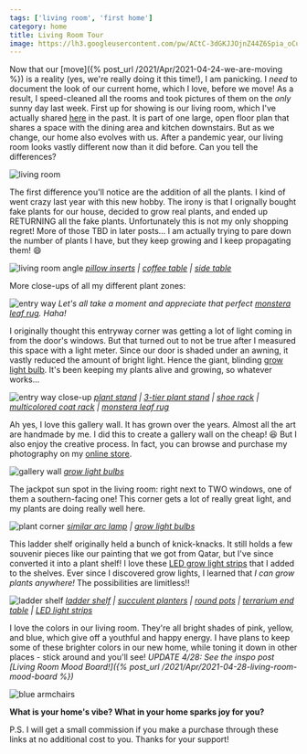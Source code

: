 ```yaml
---
tags: ['living room', 'first home']
category: home
title: Living Room Tour
image: https://lh3.googleusercontent.com/pw/ACtC-3dGKJJOjnZ44Z6Spia_oCuZBYFO9nhMvzD7hc0oR8f55jeeAlSntcjQw8SHTZXhIjxpdeIvHOftbNZwHq2sp4JFv_4kZhpVQ-iXIjppUvIK5xJx7uCBXRJcZ700u10-opHbCJjKUTwWhVyFclA2A0qMlQ=w1000-h667-no?authuser=0
---
```


Now that our [move]({% post_url /2021/Apr/2021-04-24-we-are-moving %}) is a reality (yes, we're really doing it this time!), I am panicking. I *need* to document the look of our current home, which I love, before we move! As a result, I speed-cleaned all the rooms and took pictures of them on the *only* sunny day last week. First up for showing is our living room, which I've actually shared [here](https://fortheliangrun.com/our-happy-modern-living-room-tour-before-after/) in the past. It is part of one large, open floor plan that shares a space with the dining area and kitchen downstairs. But as we change, our home also evolves with us. After a pandemic year, our living room looks vastly different now than it did before. Can you tell the differences?

![living room](https://lh3.googleusercontent.com/pw/ACtC-3dGKJJOjnZ44Z6Spia_oCuZBYFO9nhMvzD7hc0oR8f55jeeAlSntcjQw8SHTZXhIjxpdeIvHOftbNZwHq2sp4JFv_4kZhpVQ-iXIjppUvIK5xJx7uCBXRJcZ700u10-opHbCJjKUTwWhVyFclA2A0qMlQ=w1000-h667-no?authuser=0)

The first difference you'll notice are the addition of all the plants. I kind of went crazy last year with this new hobby. The irony is that I orignally bought fake plants for our house, decided to grow real plants, and ended up RETURNING all the fake plants. Unfortunately this is not my only shopping regret! More of those TBD in later posts... I am actually trying to pare down the number of plants I have, but they keep growing and I keep propagating them! :smile:

![living room angle](https://lh3.googleusercontent.com/pw/ACtC-3dkNSvuqSu9a5CMDMBDAgeGV7ryrGud33hmiJsvtIChXjRm3Dsse06yQu59iIHZnx9NhfgQF1xnLZ6Cy4sejn_9pVTC6mzXgmYeMyYlgQg166zb85ZCcx6dRk6rxbGm2Qhimxs2zSwM0yhC-fbPzVd5Sw=w1000-h667-no?authuser=0)
*[pillow inserts](https://amzn.to/2QkdElX) | [coffee table](https://amzn.to/2QsvRxC) | [side table](https://amzn.to/3sOQ9yk)*

More close-ups of all my different plant zones:

![entry way](https://lh3.googleusercontent.com/pw/ACtC-3ee139qN7i8v-ckw_2EnMa2TdMo38kdcA05eYTys-KWw33W5zGGHOj8DX1O91zAJCRz6nRyAr-whDvO3yteMxl3oBzSzvbMbZ5ldr-7Z4nF85ZyLIj68illl_CmvMXc1vp8H_WiCGdJ5SdO4HLHTqVV8A=w501-h751-no?authuser=0)
*Let's all take a moment and appreciate that perfect [monstera leaf rug](https://amzn.to/3elOsmM). Haha!*

I originally thought this entryway corner was getting a lot of light coming in from the door's windows. But that turned out to not be true after I measured this space with a light meter. Since our door is shaded under an awning, it vastly reduced the amount of bright light. Hence the giant, blinding [grow light bulb](https://amzn.to/3xlbO4P). It's been keeping my plants alive and growing, so whatever works...

![entry way close-up](https://lh3.googleusercontent.com/pw/ACtC-3dLr0C4Se_Qbfz2Pj1Ti8wNPr7BTmNJLwDyTakvLmR8Y0HBesJF9a6VrvV41d3NJaIbQIcMlpF0GcrzcaS2r1ErUQe6A5EQciFIUJ0DfOoyGIlZunZGiq9npmEVM6G7VeJnkaVxN9aMAo-7GADEW8sTtA=w1000-h667-no?authuser=0)
*[plant stand](https://amzn.to/3dKxtvx) | [3-tier plant stand](https://amzn.to/3tWVEvF) | [shoe rack](https://amzn.to/3erbicN) | [multicolored coat rack](https://amzn.to/3xnbGBF) | [monstera leaf rug](https://amzn.to/3elOsmM)*

Ah yes, I love this gallery wall. It has grown over the years. Almost all the art are handmade by me. I did this to create a gallery wall on the cheap! :laughing: But I also enjoy the creative process. In fact, you can browse and purchase my photography on my [online store](https://society6.com/jessicapei).

![gallery wall](https://lh3.googleusercontent.com/pw/ACtC-3cGe9shUh7RTIKBRlGMccf7A4JD56-lnnrNJyy_TR0K4oIvXojEzdbQZtkVCGnj803IgCJ63MFiKeY6dbzelioqbMAQfEiNaHHXGb8UrucLkpgWKIZvbzLU6_UM50cbP07ELcLeVee02NZIF2EiLSySuQ=w501-h751-no?authuser=0)
*[grow light bulbs](https://amzn.to/3nFMEJG)*

The jackpot sun spot in the living room: right next to TWO windows, one of them a southern-facing one! This corner gets a lot of really great light, and my plants are doing really well here.

![plant corner](https://lh3.googleusercontent.com/pw/ACtC-3fbPrcoH4cprp_XDqCt6foMj676AEZ4Ls2AaKX3QN-gm9xfNy3TIemoInKzNcpMswfps1gG-jfkdA8kNPyA694HlnnINvcSJLMF9Rv0vp9bLdEdQcgMn91dM1ct8BZ34Hj1zbKNe2Oi8baX4aoEx1ECnw=w501-h751-no?authuser=0)
*[similar arc lamp](https://amzn.to/32GMbgG) | [grow light bulbs](https://amzn.to/3nFMEJG)*

This ladder shelf originally held a bunch of knick-knacks. It still holds a few souvenir pieces like our painting that we got from Qatar, but I've since converted it into a plant shelf! I love these [LED grow light strips](https://amzn.to/3nhV0XH) that I added to the shelves. Ever since I discovered grow lights, I learned that *I can grow plants anywhere!* The possibilities are limitless!!

![ladder shelf](https://lh3.googleusercontent.com/pw/ACtC-3fHW0AT5G8phSxEqpAm4wFcqAbher0hwSKN7JvAtc-g4oGH5PSoFQKPD4U0quStFakqmQdl6PsqO2aGSf2I93kHylcVk3iKLwIN4FewevrBMNNfLPvlZUfm-7cbipN2oEMGkcYHi2nnYVU6KAxKqd9Yvg=w501-h751-no?authuser=0)
*[ladder shelf](https://amzn.to/3tNatSg) | [succulent planters](https://amzn.to/3dNaWOD) | [round pots](https://amzn.to/3sM2aVl) | [terrarium end table](https://amzn.to/3xnpsVa) | [LED light strips](https://amzn.to/3eOwzgP)*

I love the colors in our living room. They're all bright shades of pink, yellow, and blue, which give off a youthful and happy energy. I have plans to keep some of these brighter colors in our new home, while toning it down in other places - stick around and you'll see! *UPDATE 4/28: See the inspo post [Living Room Mood Board!]({% post_url /2021/Apr/2021-04-28-living-room-mood-board %})*

![blue armchairs](https://lh3.googleusercontent.com/pw/ACtC-3efnjbid1mWIiVIv_fQPP89MnjIHb32b_piakfjOrjlc1Echa5gV1ZCfMfIU-Vf64Q3Xd7HSYHgrnW99NG8OAnV7bhYhCZJeHyea_ukkzow9l4PPXtDveGvBViCTxnzU668LlpvNxhv0YJsBLcZdUJPSw=w1000-h667-no?authuser=0)

**What is your home's vibe? What in your home sparks joy for you?**

P.S. I will get a small commission if you make a purchase through these links at no additional cost to you. Thanks for your support!